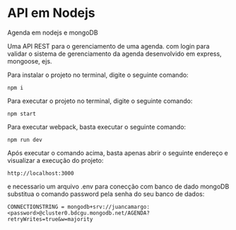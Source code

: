 
# API em Nodejs
Agenda em nodejs e mongoDB

Uma API REST para o gerenciamento de uma agenda. com login para validar o sistema de gerenciamento da agenda desenvolvido em express, mongoose, ejs.

Para instalar o projeto no terminal, digite o seguinte comando:
```shell script
npm i
```

Para executar o projeto no terminal, digite o seguinte comando:
```
npm start
```

Para executar webpack, basta executar o seguinte comando:
```
npm run dev
```

Após executar o comando acima, basta apenas abrir o seguinte endereço e visualizar a execução do projeto:
```
http://localhost:3000
```

e necessario um arquivo .env para conecção com banco de dado mongoDB substitua o comando password pela senha do seu banco de dados:
```
CONNECTIONSTRING = mongodb+srv://juancamargo:<password>@cluster0.bdcgu.mongodb.net/AGENDA?retryWrites=true&w=majority
```